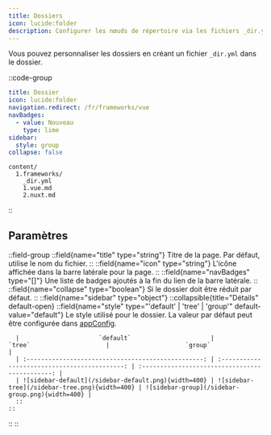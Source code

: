 ```yaml
---
title: Dossiers
icon: lucide:folder
description: Configurer les nœuds de répertoire via les fichiers _dir.yml.
---
```


Vous pouvez personnaliser les dossiers en créant un fichier `_dir.yml` dans le dossier.

::code-group
```yml [_dir.yml]
title: Dossier
icon: lucide:folder
navigation.redirect: /fr/frameworks/vue
navBadges:
  - value: Nouveau
    type: lime
sidebar:
  style: group
collapse: false
```
```[Structure du répertoire]
content/
  1.frameworks/
    _dir.yml
    1.vue.md
    2.nuxt.md
```
::

## Paramètres

::field-group
  ::field{name="title" type="string"}
  Titre de la page. Par défaut, utilise le nom du fichier.
  ::
  ::field{name="icon" type="string"}
  L'icône affichée dans la barre latérale pour la page.
  ::
  ::field{name="navBadges" type="[]"}
  Une liste de badges ajoutés à la fin du lien de la barre latérale.
  ::
  ::field{name="collapse" type="boolean"}
  Si le dossier doit être réduit par défaut.
  ::
  ::field{name="sidebar" type="object"}
    ::collapsible{title="Détails" default-open}
      ::field{name="style" type="'default' | 'tree' | 'group'" default-value="default"}
      Le style utilisé pour le dossier. La valeur par défaut peut être configurée dans [appConfig](/api/configuration/shadcn-docs#aside).

      |                      `default`                      |                    `tree`                     |                     `group`                     |
      | :-------------------------------------------------: | :-------------------------------------------: | :---------------------------------------------: |
      | ![sidebar-default](/sidebar-default.png){width=400} | ![sidebar-tree](/sidebar-tree.png){width=400} | ![sidebar-group](/sidebar-group.png){width=400} |
      ::
    ::
  ::
::
